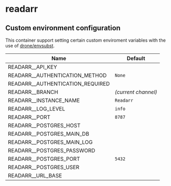 # readarr

## Custom environment configuration

This container support setting certain custom enviroment variables with the use of [drone/envsubst](https://github.com/drone/envsubst).

| Name                             | Default             |
|----------------------------------|---------------------|
| READARR__API_KEY                 |                     |
| READARR__AUTHENTICATION_METHOD   | `None`              |
| READARR__AUTHENTICATION_REQUIRED |                     |
| READARR__BRANCH                  | _(current channel)_ |
| READARR__INSTANCE_NAME           | `Readarr`           |
| READARR__LOG_LEVEL               | `info`              |
| READARR__PORT                    | `8787`              |
| READARR__POSTGRES_HOST           |                     |
| READARR__POSTGRES_MAIN_DB        |                     |
| READARR__POSTGRES_MAIN_LOG       |                     |
| READARR__POSTGRES_PASSWORD       |                     |
| READARR__POSTGRES_PORT           | `5432`              |
| READARR__POSTGRES_USER           |                     |
| READARR__URL_BASE                |                     |

